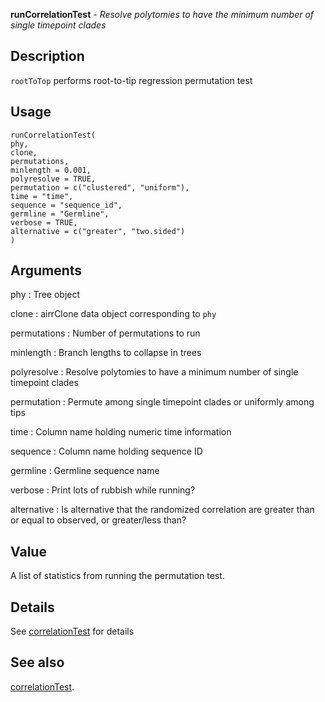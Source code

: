 **runCorrelationTest** - *Resolve polytomies to have the minimum number of single timepoint clades*

Description
--------------------

`rootToTop` performs root-to-tip regression permutation test


Usage
--------------------
```
runCorrelationTest(
phy,
clone,
permutations,
minlength = 0.001,
polyresolve = TRUE,
permutation = c("clustered", "uniform"),
time = "time",
sequence = "sequence_id",
germline = "Germline",
verbose = TRUE,
alternative = c("greater", "two.sided")
)
```

Arguments
-------------------

phy
:   Tree object

clone
:   airrClone data object corresponding to `phy`

permutations
:   Number of permutations to run

minlength
:   Branch lengths to collapse in trees

polyresolve
:   Resolve polytomies to have a minimum number of 
single timepoint clades

permutation
:   Permute among single timepoint clades or uniformly
among tips

time
:   Column name holding numeric time information

sequence
:   Column name holding sequence ID

germline
:   Germline sequence name

verbose
:   Print lots of rubbish while running?

alternative
:   Is alternative that the randomized correlation are greater than 
or equal to observed, or greater/less than?




Value
-------------------

A list of statistics from running the permutation test.


Details
-------------------

See [correlationTest](correlationTest.md) for details




See also
-------------------

[correlationTest](correlationTest.md).






